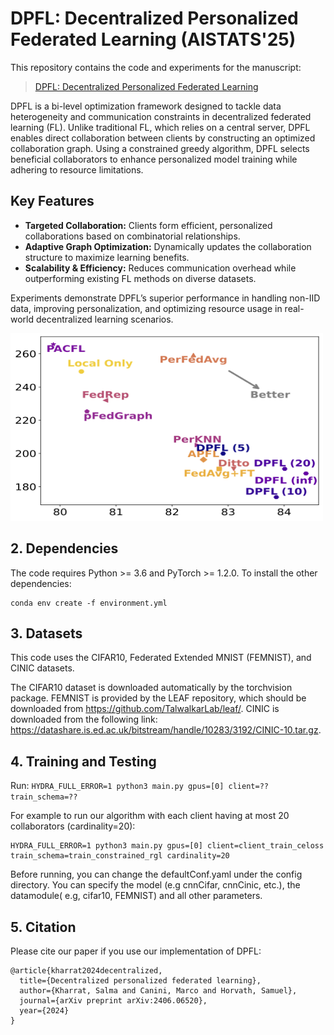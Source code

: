 # DPFL: Decentralized Personalized Federated Learning (AISTATS'25)
This repository contains the code and experiments for the manuscript:

> [DPFL: Decentralized Personalized Federated Learning](https://arxiv.org/abs/2406.06520)

DPFL is a bi-level optimization framework designed to tackle data heterogeneity and communication constraints in decentralized federated learning (FL). Unlike traditional FL, which relies on a central server, DPFL enables direct collaboration between clients by constructing an optimized collaboration graph. Using a constrained greedy algorithm, DPFL selects beneficial collaborators to enhance personalized model training while adhering to resource limitations.

## Key Features
- **Targeted Collaboration:** Clients form efficient, personalized collaborations based on combinatorial relationships.
- **Adaptive Graph Optimization:** Dynamically updates the collaboration structure to maximize learning benefits.
- **Scalability & Efficiency:** Reduces communication overhead while outperforming existing FL methods on diverse datasets.

Experiments demonstrate DPFL’s superior performance in handling non-IID data, improving personalization, and optimizing resource usage in real-world decentralized learning scenarios.


<img src="CIFAR10_variance_dirichlet_.png" width="500" height="300" />


## 2. Dependencies
The code requires Python >= 3.6 and PyTorch >= 1.2.0. To install the other dependencies: 

```
conda env create -f environment.yml
```

## 3. Datasets
This code uses the CIFAR10, Federated Extended MNIST (FEMNIST), and CINIC datasets.

The CIFAR10 dataset is downloaded automatically by the torchvision package. 
FEMNIST is provided by the LEAF repository, which should be downloaded from https://github.com/TalwalkarLab/leaf/. 
CINIC is downloaded from the following link: https://datashare.is.ed.ac.uk/bitstream/handle/10283/3192/CINIC-10.tar.gz.

## 4. Training and Testing
Run:
`HYDRA_FULL_ERROR=1 python3 main.py gpus=[0] client=?? train_schema=??`

For example to run our algorithm with each client having at most 20 collaborators (cardinality=20): 

```
HYDRA_FULL_ERROR=1 python3 main.py gpus=[0] client=client_train_celoss train_schema=train_constrained_rgl cardinality=20 
```

Before running, you can change the defaultConf.yaml under the config directory. You can specify the model (e.g cnnCifar, cnnCinic, etc.), the datamodule( e.g, cifar10, FEMNIST) and all other parameters. 

## 5. Citation

Please cite our paper if you use our implementation of DPFL:

```
@article{kharrat2024decentralized,
  title={Decentralized personalized federated learning},
  author={Kharrat, Salma and Canini, Marco and Horvath, Samuel},
  journal={arXiv preprint arXiv:2406.06520},
  year={2024}
}
```